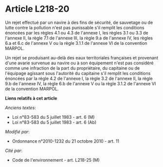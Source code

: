 # Article L218-20

Un rejet effectué par un navire à des fins de sécurité, de sauvetage ou de lutte contre la pollution n'est pas punissable
s'il remplit les conditions énoncées par les règles 4.1 ou 4.3 de l'annexe I, les règles 3.1 ou 3.3 de l'annexe II, la règle
7.1 de l'annexe III, la règle 9.a de l'annexe IV, les règles 6.a et 6.c de l'annexe V ou la règle 3.1.1 de l'annexe VI de la
convention MARPOL.

Un rejet se produisant au-delà des eaux territoriales françaises et provenant d'une avarie survenue au navire ou à son
équipement n'est pas considéré comme une infraction de la part du propriétaire, du capitaine ou de l'équipage agissant sous
l'autorité du capitaine s'il remplit les conditions énoncées par la règle 4.2 de l'annexe I, la règle 3.2 de l'annexe II, la
règle 9.b de l'annexe IV, la règle 6.b de l'annexe V ou la règle 3.1.2 de l'annexe VI de la convention MARPOL.

**Liens relatifs à cet article**

_Anciens textes_:

  - Loi n°83-583 du 5 juillet 1983 - art. 6 (M)
  - Loi n°83-583 du 5 juillet 1983 - art. 6 (Ab)

_Modifié par_:

  - Ordonnance n°2010-1232 du 21 octobre 2010 - art. 11

_Cité par_:

  - Code de l'environnement - art. L218-25 (M)
